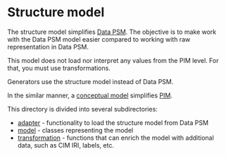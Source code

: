 # Structure model

The structure model simplifies [Data PSM](../data-psm). The objective is to make work with the Data PSM model easier compared to working with raw representation in Data PSM.

This model does not load nor interpret any values from the PIM level. For that, you must use transformations.

Generators use the structure model instead of Data PSM.

In the similar manner, a [conceptual model](../conceptual-model) simplifies [PIM](../pim).

This directory is divided into several subdirectories:
- [adapter](adapter) - functionality to load the structure model from Data PSM
- [model](model) - classes representing the model
- [transformation](transformation) - functions that can enrich the model with additional data, such as CIM IRI, labels, etc.
